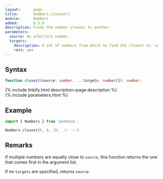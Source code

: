 ```yaml
---
layout:      page
title:       Numbers.closest()
module:      Numbers
added:       0.5.0
description: Finds the number closest to another.
parameters:
  source: An arbitrary number.
  targets:
    description: A set of numbers from which to find the closest to `source`.
    rest: yes
---
```

## Syntax

```ts
function closest(source: number, ...targets: number[]): number;
```

<div class="description">{% include linkify.html description=page.description %}</div>
{% include parameters.html %}

## Example

```ts
import { Numbers } from 'potence';

Numbers.closest(5, 8, 1);  // -> 8
```

## Remarks

If multiple numbers are equally close to `source`, this function returns the
one that comes first in the argument list.

If no `targets` are specified, returns `source`.
